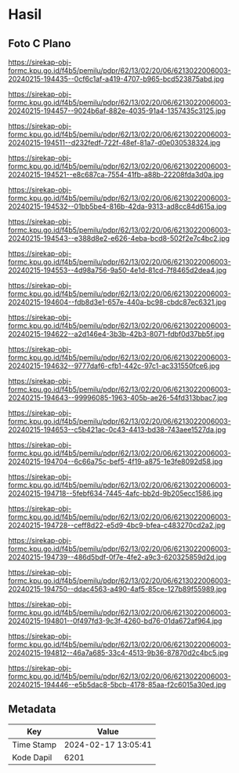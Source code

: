 # Hasil

## Foto C Plano

https://sirekap-obj-formc.kpu.go.id/f4b5/pemilu/pdpr/62/13/02/20/06/6213022006003-20240215-194435--0cf6c1af-a419-4707-b965-bcd523875abd.jpg

https://sirekap-obj-formc.kpu.go.id/f4b5/pemilu/pdpr/62/13/02/20/06/6213022006003-20240215-194457--9024b6af-882e-4035-91a4-1357435c3125.jpg

https://sirekap-obj-formc.kpu.go.id/f4b5/pemilu/pdpr/62/13/02/20/06/6213022006003-20240215-194511--d232fedf-722f-48ef-81a7-d0e030538324.jpg

https://sirekap-obj-formc.kpu.go.id/f4b5/pemilu/pdpr/62/13/02/20/06/6213022006003-20240215-194521--e8c687ca-7554-41fb-a88b-22208fda3d0a.jpg

https://sirekap-obj-formc.kpu.go.id/f4b5/pemilu/pdpr/62/13/02/20/06/6213022006003-20240215-194532--01bb5be4-816b-42da-9313-ad8cc84d615a.jpg

https://sirekap-obj-formc.kpu.go.id/f4b5/pemilu/pdpr/62/13/02/20/06/6213022006003-20240215-194543--e388d8e2-e626-4eba-bcd8-502f2e7c4bc2.jpg

https://sirekap-obj-formc.kpu.go.id/f4b5/pemilu/pdpr/62/13/02/20/06/6213022006003-20240215-194553--4d98a756-9a50-4e1d-81cd-7f8465d2dea4.jpg

https://sirekap-obj-formc.kpu.go.id/f4b5/pemilu/pdpr/62/13/02/20/06/6213022006003-20240215-194604--fdb8d3e1-657e-440a-bc98-cbdc87ec6321.jpg

https://sirekap-obj-formc.kpu.go.id/f4b5/pemilu/pdpr/62/13/02/20/06/6213022006003-20240215-194622--a2d146e4-3b3b-42b3-8071-fdbf0d37bb5f.jpg

https://sirekap-obj-formc.kpu.go.id/f4b5/pemilu/pdpr/62/13/02/20/06/6213022006003-20240215-194632--9777daf6-cfb1-442c-97c1-ac331550fce6.jpg

https://sirekap-obj-formc.kpu.go.id/f4b5/pemilu/pdpr/62/13/02/20/06/6213022006003-20240215-194643--99996085-1963-405b-ae26-54fd313bbac7.jpg

https://sirekap-obj-formc.kpu.go.id/f4b5/pemilu/pdpr/62/13/02/20/06/6213022006003-20240215-194653--c5b421ac-0c43-4413-bd38-743aee1527da.jpg

https://sirekap-obj-formc.kpu.go.id/f4b5/pemilu/pdpr/62/13/02/20/06/6213022006003-20240215-194704--6c66a75c-bef5-4f19-a875-1e3fe8092d58.jpg

https://sirekap-obj-formc.kpu.go.id/f4b5/pemilu/pdpr/62/13/02/20/06/6213022006003-20240215-194718--5febf634-7445-4afc-bb2d-9b205ecc1586.jpg

https://sirekap-obj-formc.kpu.go.id/f4b5/pemilu/pdpr/62/13/02/20/06/6213022006003-20240215-194728--ceff8d22-e5d9-4bc9-bfea-c483270cd2a2.jpg

https://sirekap-obj-formc.kpu.go.id/f4b5/pemilu/pdpr/62/13/02/20/06/6213022006003-20240215-194739--486d5bdf-0f7e-4fe2-a9c3-620325859d2d.jpg

https://sirekap-obj-formc.kpu.go.id/f4b5/pemilu/pdpr/62/13/02/20/06/6213022006003-20240215-194750--ddac4563-a490-4af5-85ce-127b89f55989.jpg

https://sirekap-obj-formc.kpu.go.id/f4b5/pemilu/pdpr/62/13/02/20/06/6213022006003-20240215-194801--0f497fd3-9c3f-4260-bd76-01da672af964.jpg

https://sirekap-obj-formc.kpu.go.id/f4b5/pemilu/pdpr/62/13/02/20/06/6213022006003-20240215-194812--46a7a685-33c4-4513-9b36-87870d2c4bc5.jpg

https://sirekap-obj-formc.kpu.go.id/f4b5/pemilu/pdpr/62/13/02/20/06/6213022006003-20240215-194446--e5b5dac8-5bcb-4178-85aa-f2c6015a30ed.jpg


## Metadata

| Key        | Value               |
| ---------- | ------------------- |
| Time Stamp | 2024-02-17 13:05:41 |
| Kode Dapil | 6201                |



